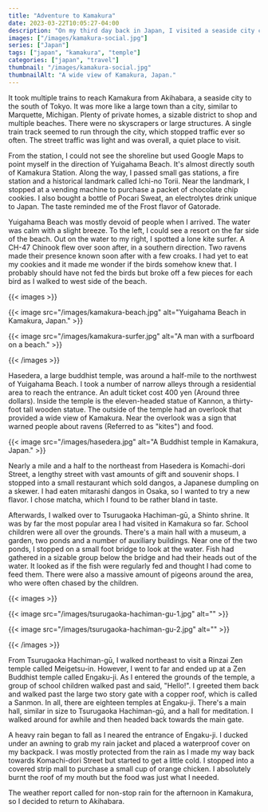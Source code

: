 ```yaml
---
title: "Adventure to Kamakura"
date: 2023-03-22T10:05:27-04:00
description: "On my third day back in Japan, I visited a seaside city called Kamakura."
images: ["/images/kamakura-social.jpg"]
series: ["Japan"]
tags: ["japan", "kamakura", "temple"]
categories: ["japan", "travel"]
thumbnail: "/images/kamakura-social.jpg"
thumbnailAlt: "A wide view of Kamakura, Japan."
---
```


It took multiple trains to reach Kamakura from Akihabara, a seaside city to the south of Tokyo. It was more like a large town than a city, similar to Marquette, Michigan. Plenty of private homes, a sizable district to shop and multiple beaches. There were no skyscrapers or large structures. A single train track seemed to run through the city, which stopped traffic ever so often. The street traffic was light and was overall, a quiet place to visit.

From the station, I could not see the shoreline but used Google Maps to point myself in the direction of Yuigahama Beach. It's almost directly south of Kamakura Station. Along the way, I passed small gas stations, a fire station and a historical landmark called Ichi-no Torii. Near the landmark, I stopped at a vending machine to purchase a packet of chocolate chip cookies. I also bought a bottle of Pocari Sweat, an electrolytes drink unique to Japan. The taste reminded me of the Frost flavor of Gatorade.

Yuigahama Beach was mostly devoid of people when I arrived. The water was calm with a slight breeze. To the left, I could see a resort on the far side of the beach. Out on the water to my right, I spotted a lone kite surfer. A CH-47 Chinook flew over soon after, in a southern direction. Two ravens made their presence known soon after with a few croaks. I had yet to eat my cookies and it made me wonder if the birds somehow knew that. I probably should have not fed the birds but broke off a few pieces for each bird as I walked to west side of the beach.

{{< images >}}

{{< image src="/images/kamakura-beach.jpg" alt="Yuigahama Beach in Kamakura, Japan." >}}

{{< image src="/images/kamakura-surfer.jpg" alt="A man with a surfboard on a beach." >}}

{{< /images >}}

Hasedera, a large buddhist temple, was around a half-mile to the northwest of Yuigahama Beach. I took a number of narrow alleys through a residential area to reach the entrance. An adult ticket cost 400 yen (Around three dollars). Inside the temple is the eleven-headed statue of Kannon, a thirty-foot tall wooden statue. The outside of the temple had an overlook that provided a wide view of Kamakura. Near the overlook was a sign that warned people about ravens (Referred to as "kites") and food.

{{< image src="/images/hasedera.jpg" alt="A Buddhist temple in Kamakura, Japan." >}}

Nearly a mile and a half to the northeast from Hasedera is Komachi-dori Street, a lengthy street with vast amounts of gift and souvenir shops. I stopped into a small restaurant which sold dangos, a Japanese dumpling on a skewer. I had eaten mitarashi dangos in Osaka, so I wanted to try a new flavor. I chose matcha, which I found to be rather bland in taste.

Afterwards, I walked over to Tsurugaoka Hachiman-gū, a Shinto shrine. It was by far the most popular area I had visited in Kamakura so far. School children were all over the grounds. There's a main hall with a museum, a garden, two ponds and a number of auxiliary buildings. Near one of the two ponds, I stopped on a small foot bridge to look at the water. Fish had gathered in a sizable group below the bridge and had their heads out of the water. It looked as if the fish were regularly fed and thought I had come to feed them. There were also a massive amount of pigeons around the area, who were often chased by the children.

{{< images >}}

{{< image src="/images/tsurugaoka-hachiman-gu-1.jpg" alt="" >}}

{{< image src="/images/tsurugaoka-hachiman-gu-2.jpg" alt="" >}}

{{< /images >}}

From Tsurugaoka Hachiman-gū, I walked northeast to visit a Rinzai Zen temple called Meigetsu-in. However, I went to far and ended up at a Zen Buddhist temple called Engaku-ji. As I entered the grounds of the temple, a group of school children walked past and said, "Hello!". I greeted them back and walked past the large two story gate with a copper roof, which is called a Sanmon. In all, there are eighteen temples at Engaku-ji. There's a main hall, similar in size to Tsurugaoka Hachiman-gū, and a hall for meditation. I walked around for awhile and then headed back towards the main gate.

A heavy rain began to fall as I neared the entrance of Engaku-ji. I ducked under an awning to grab my rain jacket and placed a waterproof cover on my backpack. I was mostly protected from the rain as I made my way back towards Komachi-dori Street but started to get a little cold. I stopped into a covered strip mall to purchase a small cup of orange chicken. I absolutely burnt the roof of my mouth but the food was just what I needed.

The weather report called for non-stop rain for the afternoon in Kamakura, so I decided to return to Akihabara.